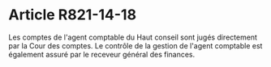# Article R821-14-18

<p>Les comptes de l'agent comptable du Haut conseil sont jugés directement par la Cour des comptes. Le contrôle de la gestion de l'agent comptable est également assuré par le receveur général des finances.</p>